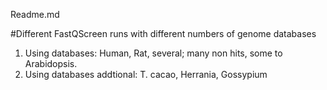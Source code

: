 Readme.md

#Different FastQScreen runs with different numbers of genome databases
1.  Using databases: Human, Rat, several; many non hits, some to Arabidopsis.
2. Using databases addtional: T. cacao, Herrania, Gossypium